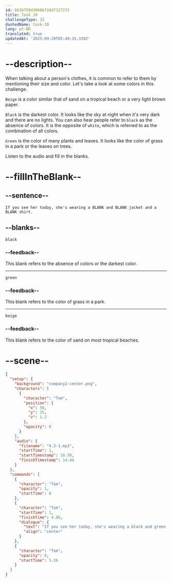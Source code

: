```yaml
---
id: 6636759d3068bf2dd73272f2
title: Task 10
challengeType: 22
dashedName: task-10
lang: pt-BR
translated: true
updatedAt: '2025-09-29T05:49:15.339Z'
---
```


<!-- (Audio) Tom: If you see her today, she's wearing a black and green jacket and a beige shirt. -->

# --description--

When talking about a person's clothes, it is common to refer to them by mentioning their size and color. Let's take a look at some colors in this challenge.

`Beige` is a color similar that of sand on a tropical beach or a very light brown paper.

`Black` is the darkest color. It looks like the sky at night when it's very dark and there are no lights. You can also hear people refer to `black` as the absence of colors. It is the opposite of `white`, which is referred to as the combination of all colors.

`Green` is the color of many plants and leaves. It looks like the color of grass in a park or the leaves on trees.

Listen to the audio and fill in the blanks.

# --fillInTheBlank--

## --sentence--

`If you see her today, she's wearing a BLANK and BLANK jacket and a BLANK shirt.`

## --blanks--

`black`

### --feedback--

This blank refers to the absence of colors or the darkest color.

---

`green`

### --feedback--

This blank refers to the color of grass in a park.

---

`beige`

### --feedback--

This blank refers to the color of sand on most tropical beaches.

# --scene--

```json
{
  "setup": {
    "background": "company2-center.png",
    "characters": [
      {
        "character": "Tom",
        "position": {
          "x": 50,
          "y": 15,
          "z": 1.2
        },
        "opacity": 0
      }
    ],
    "audio": {
      "filename": "4.3-1.mp3",
      "startTime": 1,
      "startTimestamp": 10.58,
      "finishTimestamp": 14.44
    }
  },
  "commands": [
    {
      "character": "Tom",
      "opacity": 1,
      "startTime": 0
    },
    {
      "character": "Tom",
      "startTime": 1,
      "finishTime": 4.86,
      "dialogue": {
        "text": "If you see her today, she's wearing a black and green jacket and a beige shirt.",
        "align": "center"
      }
    },
    {
      "character": "Tom",
      "opacity": 0,
      "startTime": 5.36
    }
  ]
}
```
